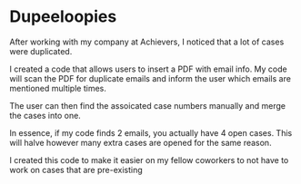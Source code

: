 # Dupeeloopies

After working with my company at Achievers, I noticed that a lot of cases were duplicated. 

I created a code that allows users to insert a PDF with email info. My code will scan the PDF for duplicate emails and 
inform the user which emails are mentioned multiple times.

The user can then find the assoicated case numbers manually and merge the cases into one.

In essence, if my code finds 2 emails, you actually have 4 open cases. This will halve however many extra cases are opened
for the same reason.

I created this code to make it easier on my fellow coworkers to not have to work on cases that are pre-existing
